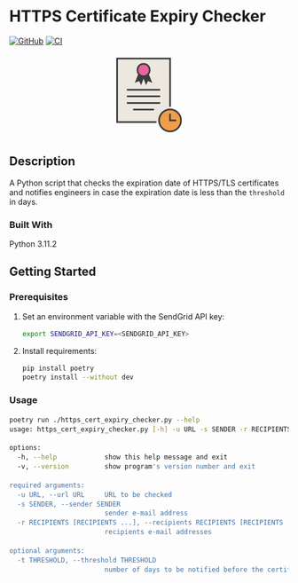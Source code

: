 # HTTPS Certificate Expiry Checker

[![GitHub](https://img.shields.io/github/license/wozorio/https-cert-expiry-checker)](https://github.com/wozorio/https-cert-expiry-checker/blob/main/LICENSE)
[![CI](https://github.com/wozorio/https-cert-expiry-checker/actions/workflows/ci.yml/badge.svg)](https://github.com/wozorio/https-cert-expiry-checker/actions/workflows/ci.yml)

<div align="center">
    <p>
        <img alt="Python Logo" src="img/logo.png?sanitize=true" width="150" />
    </p>
</div>

## Description

A Python script that checks the expiration date of HTTPS/TLS certificates and notifies engineers in case the expiration date is less than the `threshold` in days.

### Built With

Python 3.11.2

## Getting Started

### Prerequisites

1. Set an environment variable with the SendGrid API key:

   ```bash
   export SENDGRID_API_KEY=<SENDGRID_API_KEY>
   ```

1. Install requirements:
   ```bash
   pip install poetry
   poetry install --without dev
   ```

### Usage

```bash
poetry run ./https_cert_expiry_checker.py --help
usage: https_cert_expiry_checker.py [-h] -u URL -s SENDER -r RECIPIENTS [RECIPIENTS ...] [-t THRESHOLD] [-v]

options:
  -h, --help            show this help message and exit
  -v, --version         show program's version number and exit

required arguments:
  -u URL, --url URL     URL to be checked
  -s SENDER, --sender SENDER
                        sender e-mail address
  -r RECIPIENTS [RECIPIENTS ...], --recipients RECIPIENTS [RECIPIENTS ...]
                        recipients e-mail addresses

optional arguments:
  -t THRESHOLD, --threshold THRESHOLD
                        number of days to be notified before the certificate expires (default: 60)
```
